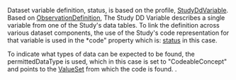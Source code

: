 Dataset variable definition, status, is based on the profile, [StudyDdVariable](StructureDefinition-study-dd-variable.html). Based on [ObservationDefinition](https://hl7.org/fhir/observationdefinition.html), The Study DD Variable describes a single variable from one of the Study's data tables. To link the definition across various dataset components, the use of the Study's code representation for that variable is used in the *code" property which is: [status](CodeSystem-example-study-dd-datatable-codesystem-1.html) in this case. 

To indicate what types of data can be expected to be found, the permittedDataType is used, which in this case is set to "CodeableConcept" and points to the [ValueSet](ValueSet-example-study-dd-case-control-vs-1.html) from which the code is found. .
